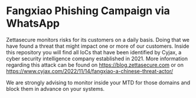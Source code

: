 # Fangxiao Phishing Campaign via WhatsApp
Zettasecure monitors risks for its customers on a daily basis. Doing that we have found a threat that might impact one or more of our customers. 
Inside this repository you will find all IoCs that have been identified by Cyjax, a cyber security intelligence company established in 2021. 
More information regarding this attack can be found on https://blog.zettasecure.com or on https://www.cyjax.com/2022/11/14/fangxiao-a-chinese-threat-actor/

We are strongly advising to monitor inside your MTD for those domains and block them in advance on your systems.
